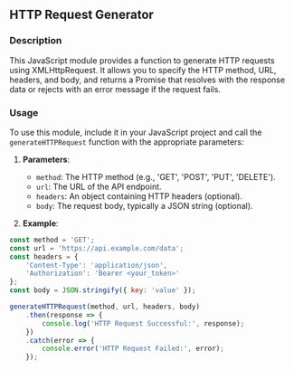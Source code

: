 ## HTTP Request Generator

### Description

This JavaScript module provides a function to generate HTTP requests using XMLHttpRequest. It allows you to specify the HTTP method, URL, headers, and body, and returns a Promise that resolves with the response data or rejects with an error message if the request fails.

### Usage

To use this module, include it in your JavaScript project and call the `generateHTTPRequest` function with the appropriate parameters:

1. **Parameters**:
   - `method`: The HTTP method (e.g., 'GET', 'POST', 'PUT', 'DELETE').
   - `url`: The URL of the API endpoint.
   - `headers`: An object containing HTTP headers (optional).
   - `body`: The request body, typically a JSON string (optional).

2. **Example**:

```javascript
const method = 'GET';
const url = 'https://api.example.com/data';
const headers = {
    'Content-Type': 'application/json',
    'Authorization': 'Bearer <your_token>'
};
const body = JSON.stringify({ key: 'value' });

generateHTTPRequest(method, url, headers, body)
    .then(response => {
        console.log('HTTP Request Successful:', response);
    })
    .catch(error => {
        console.error('HTTP Request Failed:', error);
    });
